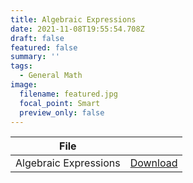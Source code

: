 ```yaml
---
title: Algebraic Expressions
date: 2021-11-08T19:55:54.708Z
draft: false
featured: false
summary: ''
tags:
  - General Math
image:
  filename: featured.jpg
  focal_point: Smart
  preview_only: false
---
```



| File                       |             |
| -------------------------- | ----------- |
| Algebraic Expressions      | [Download](https://drive.google.com/uc?export=download&id=1K3ESwtUUG3Z5SpKTBVIMAzvb9R2LzVc6)       |


